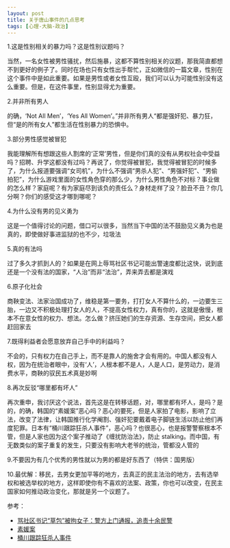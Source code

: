 ```yaml
---
layout: post
title: 关于唐山事件的几点思考
tags: [心理-大脑-政治]
---
```



1.这是性别相关的暴力吗？这是性别议题吗？

当然，一名女性被男性骚扰，然后施暴，这都不算性别相关的议题，那我简直都想不到更好的例子了。同时在场也只有女性出手帮忙，正如微信的一篇文章，性别在这个事件中是如此重要。如果是男性或者女性互殴，我们可以认为可能性别没有这么重要。但是，在这件事里，性别显得尤为重要。


2.并非所有男人

的确，‘Not All Men’，‘Yes All Women’。”并非所有男人“都是强奸犯、暴力狂，但“是的所有女人”都生活在性别暴力的恐惧中。

3.部分男性感觉被冒犯

我能理解所有想跟这些人割席的‘正常’男性，但是你们真的没有从男权社会中受益吗？招聘、升学这都没有过吗？再说了，你觉得被冒犯，我觉得被冒犯的时候多了，为什么报道要强调“女司机”，为什么不强调“男杀人犯”、“男强奸犯”、“男偷拍犯”，为什么游戏里面的女性角色穿的那么少，为什么男性角色不对标？事业做的怎么样？家庭呢？有为家庭尽到该负的责任么？身材走样了没？脸丑不丑？你几分啊？你们的感受这才哪到哪呢？

4.为什么没有男的见义勇为

这是一个值得讨论的问题，借口可以很多，当然当下中国的法不鼓励见义勇为也是真的，即使做好事进监狱的也不少，垃圾法

5.真的有法吗

过了多久才抓到人的？如果是在网上辱骂社区书记可能出警速度都比这快，说到底还是一个没有法的国家，“人治”而非“法治”，弄来弄去都是演戏

6.原子化社会

商鞅变法、法家治国成功了，维稳是第一要务，打打女人不算什么的，一边要生三胎，一边又不积极处理打女人的人，不提高女性权力，真有你的，这就是傲慢，根本不在意女性的权力、想法。怎么做？挤压她们的生存资源、生存空间，把女人都赶回家去

7.既得利益者会愿意放弃自己手中的利益吗？

不会的，只有权力在自己手上，而不是靠人的施舍才会有用的。中国人都没有人权，因为在统治者眼中，没有‘人’，人根本都不是人，人是人口，是劳动力，是消费水平，商鞅的驭民五术真是妙啊

8.再次反驳“哪里都有坏人”

再次重申，我讨厌这个说法，首先这是在转移话题，对，哪里都有坏人，是吗？是的，的确，韩国的“素媛案”恶心吗？恶心的要死，但是人家拍了电影，影响了立法，改变了法律，让韩国推行化学阉割、强奸犯要戴着电子脚链生活以防止他们再度犯罪。日本有“桶川跟踪狂杀人事件”，恶心吗？也很恶心，也是报警警察根本不管，但是人家也因为这个案子推动了《缠扰防治法》，防止 stalking。而中国，有无数类似的案子重复的发生，只要没有影响大老爷的统治，管都没人管的

9.不要因为有几个优秀的男性就以为男的都是好东西了（特供：国男版）

10.最优解：移民，去男女更加平等的地方，去真正的民主法治的地方，去有选举权和被选举权的地方，这样即使你有不喜欢的法案、政策，你也可以改变，在民主国家如何推动政治变化，那就是另一个议题了。


参考：

- [骂社区书记“草包”被拘女子：警方上门通报，追责十余民警](https://www.sohu.com/a/469318311_260616)
- [素媛案](https://zh.wikipedia.org/zh-my/趙斗淳事件)
- [桶川跟踪狂杀人事件](https://zh.wikipedia.org/wiki/桶川跟蹤狂殺人事件)